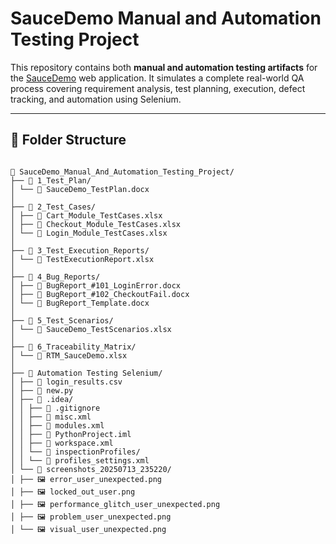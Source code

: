# SauceDemo Manual and Automation Testing Project

This repository contains both **manual and automation testing artifacts** for the [SauceDemo](https://www.saucedemo.com/) web application. It simulates a complete real-world QA process covering requirement analysis, test planning, execution, defect tracking, and automation using Selenium.

---

## 📁 Folder Structure

```plaintext

📁 SauceDemo_Manual_And_Automation_Testing_Project/
├── 📂 1_Test_Plan/
│ └── 📄 SauceDemo_TestPlan.docx
│
├── 📂 2_Test_Cases/
│ ├── 📄 Cart_Module_TestCases.xlsx
│ ├── 📄 Checkout_Module_TestCases.xlsx
│ └── 📄 Login_Module_TestCases.xlsx
│
├── 📂 3_Test_Execution_Reports/
│ └── 📄 TestExecutionReport.xlsx
│
├── 📂 4_Bug_Reports/
│ ├── 📄 BugReport_#101_LoginError.docx
│ ├── 📄 BugReport_#102_CheckoutFail.docx
│ └── 📄 BugReport_Template.docx
│
├── 📂 5_Test_Scenarios/
│ └── 📄 SauceDemo_TestScenarios.xlsx
│
├── 📂 6_Traceability_Matrix/
│ └── 📄 RTM_SauceDemo.xlsx
│
├── 📂 Automation Testing Selenium/
│ ├── 📄 login_results.csv
│ ├── 📄 new.py
│ ├── 📂 .idea/
│ │ ├── 📄 .gitignore
│ │ ├── 📄 misc.xml
│ │ ├── 📄 modules.xml
│ │ ├── 📄 PythonProject.iml
│ │ ├── 📄 workspace.xml
│ │ └── 📂 inspectionProfiles/
│ │ └── 📄 profiles_settings.xml
│ └── 📂 screenshots_20250713_235220/
│ ├── 🖼️ error_user_unexpected.png
│ ├── 🖼️ locked_out_user.png
│ ├── 🖼️ performance_glitch_user_unexpected.png
│ ├── 🖼️ problem_user_unexpected.png
│ └── 🖼️ visual_user_unexpected.png




